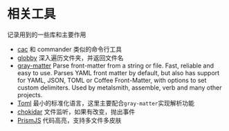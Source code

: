 # 相关工具

记录用到的一些库和主要作用

- [cac](https://github.com/cacjs/cac)
  和 commander 类似的命令行工具
- [globby](https://github.com/sindresorhus/globby)
  深入遍历文件夹，并返回文件名
- [gray-matter](https://github.com/jonschlinkert/gray-matter)
  Parse front-matter from a string or file. Fast, reliable and easy to use. Parses YAML front matter by default, but also has support for YAML, JSON, TOML or Coffee Front-Matter, with options to set custom delimiters. Used by metalsmith, assemble, verb and many other projects.
- [Toml](https://github.com/toml-lang/toml)
  最小的标准化语言，这里主要配合`gray-matter`实现解析功能
- [chokidar](https://github.com/paulmillr/chokidar)
  文件监听，如果有改变，抛出事件
- [PrismJS](https://github.com/PrismJS/prism)
  代码高亮，支持多文件多皮肤

